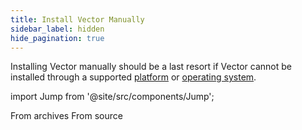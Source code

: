 ```yaml
---
title: Install Vector Manually
sidebar_label: hidden
hide_pagination: true
---
```


Installing Vector manually should be a last resort if Vector cannot be
installed through a supported [platform][docs.platforms] or [operating 
system][docs.operating_systems].

import Jump from '@site/src/components/Jump';

<Jump to="from-archives">From archives</Jump>
<Jump to="from-source">From source</Jump>


[docs.operating_systems]: ../../setup/installation/operating-systems
[docs.platforms]: ../../setup/installation/platforms
